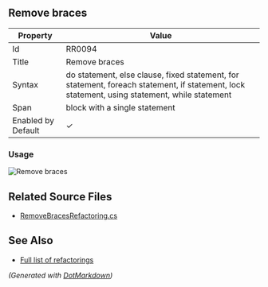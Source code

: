 ## Remove braces

| Property           | Value                                                                                                                                        |
| ------------------ | -------------------------------------------------------------------------------------------------------------------------------------------- |
| Id                 | RR0094                                                                                                                                       |
| Title              | Remove braces                                                                                                                                |
| Syntax             | do statement, else clause, fixed statement, for statement, foreach statement, if statement, lock statement, using statement, while statement |
| Span               | block with a single statement                                                                                                                |
| Enabled by Default | &#x2713;                                                                                                                                     |

### Usage

![Remove braces](../../images/refactorings/RemoveBraces.png)

## Related Source Files

* [RemoveBracesRefactoring.cs](../../src/Refactorings/CSharp/Refactorings/RemoveBracesRefactoring.cs)

## See Also

* [Full list of refactorings](Refactorings.md)

*\(Generated with [DotMarkdown](http://github.com/JosefPihrt/DotMarkdown)\)*